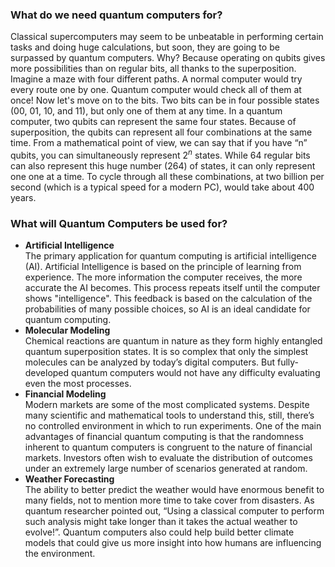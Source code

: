 ### What do we need quantum computers for?
Classical supercomputers may seem to be unbeatable in performing certain tasks and doing huge calculations, but soon, they are going to be surpassed by quantum computers. Why? Because operating on qubits gives more possibilities than on regular bits, all thanks to the superposition. Imagine a maze with four different paths. A normal computer would try every route one by one. Quantum computer would check all of them at once! Now let's move on to the bits. Two bits can be in four possible states (00, 01, 10, and 11), but only one of them at any time. In a quantum computer, two qubits can represent the same four states. Because of superposition, the qubits can represent all four combinations at the same time. From a mathematical point of view, we can say that if you have “n” qubits, you can simultaneously represent $2^n$ states. While 64 regular bits can also represent this huge number (264) of states, it can only represent one one at a time. To cycle through all these combinations, at two billion per second (which is a typical speed for a modern PC), would take about 400 years.

### What will Quantum Computers be used for?
 - **Artificial Intelligence** <br/> The primary application for quantum computing is artificial intelligence (AI). Artificial Intelligence is based on the principle of learning from experience. The more information the computer receives, the more accurate the AI becomes. This process repeats itself until the computer shows "intelligence". This feedback is based on the calculation of the probabilities of many possible choices, so AI is an ideal candidate for quantum computing. <br/>
 - **Molecular Modeling** <br/> Chemical reactions are quantum in nature as they form highly entangled quantum superposition states. It is so complex that only the simplest molecules can be analyzed by today’s digital computers. But fully-developed quantum computers would not have any difficulty evaluating even the most processes. 
 - **Financial Modeling** <br/> Modern markets are some of the most complicated systems. Despite many scientific and mathematical tools to understand this, still, there’s no controlled environment in which to run experiments. One of the main advantages of financial quantum computing is that the randomness inherent to quantum computers is congruent to the nature of financial markets. Investors often wish to evaluate the distribution of outcomes under an extremely large number of scenarios generated at random.
 - **Weather Forecasting** <br/> The ability to better predict the weather would have enormous benefit to many fields, not to mention more time to take cover from disasters. As quantum researcher pointed out, “Using a classical computer to perform such analysis might take longer than it takes the actual weather to evolve!”. Quantum computers also could help build better climate models that could give us more insight into how humans are influencing the environment.
